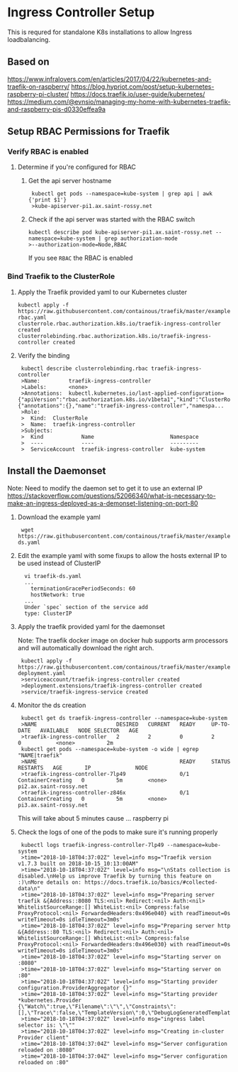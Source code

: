 
# Ingress Controller Setup

This is requred for standalone K8s installations to allow Ingress loadbalancing.

## Based on 
https://www.infralovers.com/en/articles/2017/04/22/kubernetes-and-traefik-on-raspberry/
https://blog.hypriot.com/post/setup-kubernetes-raspberry-pi-cluster/
https://docs.traefik.io/user-guide/kubernetes/
https://medium.com/@evnsio/managing-my-home-with-kubernetes-traefik-and-raspberry-pis-d0330effea9a

## Setup RBAC Permissions for Traefik

### Verify RBAC is enabled
1. Determine if you're configured for RBAC
    1. Get the api server hostname

            kubectl get pods --namespace=kube-system | grep api | awk {'print $1'}
            >kube-apiserver-pi1.ax.saint-rossy.net

     2. Check if the api server was started with the RBAC switch

            kubectl describe pod kube-apiserver-pi1.ax.saint-rossy.net --namespace=kube-system | grep authorization-mode
            >--authorization-mode=Node,RBAC

        If you see `RBAC` the RBAC is enabled

### Bind Traefik to the ClusterRole

1.  Apply the Traefik provided yaml to our Kubernetes cluster

        kubectl apply -f https://raw.githubusercontent.com/containous/traefik/master/examples/k8s/traefik-rbac.yaml
        clusterrole.rbac.authorization.k8s.io/traefik-ingress-controller created
        clusterrolebinding.rbac.authorization.k8s.io/traefik-ingress-controller created

2. Verify the binding

        kubectl describe clusterrolebinding.rbac traefik-ingress-controller
        >Name:         traefik-ingress-controller
        >Labels:       <none>
        >Annotations:  kubectl.kubernetes.io/last-applied-configuration={"apiVersion":"rbac.authorization.k8s.io/v1beta1","kind":"ClusterRoleBinding","metadata":{"annotations":{},"name":"traefik-ingress-controller","namespa...
        >Role:
        >  Kind:  ClusterRole
        >  Name:  traefik-ingress-controller
        >Subjects:
        >  Kind            Name                        Namespace
        >  ----            ----                        ---------
        >  ServiceAccount  traefik-ingress-controller  kube-system

## Install the Daemonset

Note: Need to modify the daemon set to get it to use an external IP
https://stackoverflow.com/questions/52066340/what-is-necessary-to-make-an-ingress-deployed-as-a-demonset-listening-on-port-80

1. Download the example yaml

        wget https://raw.githubusercontent.com/containous/traefik/master/examples/k8s/traefik-ds.yaml

2. Edit the example yaml with some fixups to allow the hosts external IP to be used instead of ClusterIP

         vi traefik-ds.yaml
         ...
           terminationGracePeriodSeconds: 60
           hostNetwork: true
         ...
         Under `spec` section of the service add
         type: ClusterIP

3. Apply the traefik provided yaml for the daemonset

    Note: The traefik docker image on docker hub supports arm processors and will automatically download the right arch.
        
        kubectl apply -f https://raw.githubusercontent.com/containous/traefik/master/examples/k8s/traefik-deployment.yaml
        >serviceaccount/traefik-ingress-controller created
        >deployment.extensions/traefik-ingress-controller created
        >service/traefik-ingress-service created

4. Monitor the ds creation

        kubectl get ds traefik-ingress-controller --namespace=kube-system
        >NAME                         DESIRED   CURRENT   READY     UP-TO-DATE   AVAILABLE   NODE SELECTOR   AGE
        >traefik-ingress-controller   2         2         0         2            0           <none>          2m
        kubectl get pods --namespace=kube-system -o wide | egrep "NAME|traefik"
        >NAME                                             READY     STATUS              RESTARTS   AGE       IP              NODE
        >traefik-ingress-controller-7lp49                 0/1       ContainerCreating   0          5m        <none>          pi2.ax.saint-rossy.net
        >traefik-ingress-controller-z846x                 0/1       ContainerCreating   0          5m        <none>          pi3.ax.saint-rossy.net
    This will take about 5 minutes cause ... raspberry pi

5. Check the logs of one of the pods to make sure it's running properly

        kubectl logs traefik-ingress-controller-7lp49 --namespace=kube-system
        >time="2018-10-18T04:37:02Z" level=info msg="Traefik version v1.7.3 built on 2018-10-15_10:13:00AM"
        >time="2018-10-18T04:37:02Z" level=info msg="\nStats collection is disabled.\nHelp us improve Traefik by turning this feature on :)\nMore details on: https://docs.traefik.io/basics/#collected-data\n"
        >time="2018-10-18T04:37:02Z" level=info msg="Preparing server traefik &{Address::8080 TLS:<nil> Redirect:<nil> Auth:<nil> WhitelistSourceRange:[] WhiteList:<nil> Compress:false ProxyProtocol:<nil> ForwardedHeaders:0x496e040} with readTimeout=0s writeTimeout=0s idleTimeout=3m0s"
        >time="2018-10-18T04:37:02Z" level=info msg="Preparing server http &{Address::80 TLS:<nil> Redirect:<nil> Auth:<nil> WhitelistSourceRange:[] WhiteList:<nil> Compress:false ProxyProtocol:<nil> ForwardedHeaders:0x496e030} with readTimeout=0s writeTimeout=0s idleTimeout=3m0s"
        >time="2018-10-18T04:37:02Z" level=info msg="Starting server on :8080"
        >time="2018-10-18T04:37:02Z" level=info msg="Starting server on :80"
        >time="2018-10-18T04:37:02Z" level=info msg="Starting provider configuration.ProviderAggregator {}"
        >time="2018-10-18T04:37:02Z" level=info msg="Starting provider *kubernetes.Provider {\"Watch\":true,\"Filename\":\"\",\"Constraints\":[],\"Trace\":false,\"TemplateVersion\":0,\"DebugLogGeneratedTemplate\":false,\"Endpoint\":\"\",\"Token\":\"\",\"CertAuthFilePath\":\"\",\"DisablePassHostHeaders\":false,\"EnablePassTLSCert\":false,\"Namespaces\":null,\"LabelSelector\":\"\",\"IngressClass\":\"\",\"IngressEndpoint\":null}"
        >time="2018-10-18T04:37:02Z" level=info msg="ingress label selector is: \"\""
        >time="2018-10-18T04:37:02Z" level=info msg="Creating in-cluster Provider client"
        >time="2018-10-18T04:37:04Z" level=info msg="Server configuration reloaded on :8080"
        >time="2018-10-18T04:37:04Z" level=info msg="Server configuration reloaded on :80"
<!--stackedit_data:
eyJoaXN0b3J5IjpbMTk0NDQxNDY1NywtMjAzMTk1MjE4OCwtMj
AwMTAzMDYwMSwxMTU3ODEyMTc3LC04NDU4MjQwMTYsLTE3ODUz
NTk0NjgsMTc0NjYyMTQwOSwtNjYxNjUxNTc0LDUzNjExMjI5My
wxMTU4NTU3NjUzLC0xMDgxOTMyMzY2LC05NTQzMDE0OTMsLTEy
NTI4NzQ3MDUsLTE4ODI3MDU2NDVdfQ==
-->